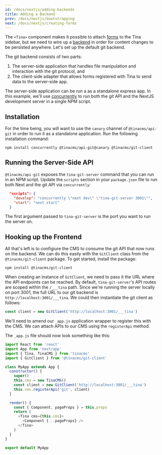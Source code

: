 ```yaml
---
id: /docs/nextjs/adding-backends
title: Adding a Backend
prev: /docs/nextjs/bootstrapping
next: /docs/nextjs/creating-forms
---
```


The `<Tina>` component makes it possible to attach [forms](../concepts/forms.md) to the Tina sidebar, but we need to wire up a [backend](../concepts/backends.md) in order for content changes to be persisted anywhere. Let's set up the default git backend.

The git backend consists of two parts:

1. The server-side application that handles file manipulation and interaction with the git protocol, and
2. The client-side adapter that allows forms registered with Tina to send data to the server-side app.

The server-side application can be run a as a standalone express app. In this example, we'll use [concurrently](https://www.npmjs.com/package/concurrently) to run both the git API and the NextJS development server in a single NPM script.

## Installation

For the time being, you will want to use the `canary` channel of `@tinacms/api-git` in order to run it as a standalone application. Run the following installation command:

```
npm install concurrently @tinacms/api-git@canary @tinacms/git-client
```

## Running the Server-Side API

`@tinacms/api-git` exposes the `tina-git-server` command that you can run in an NPM script. Update the `scripts` section in your `package.json` file to run both Next and the git API via `concurrently`:

```json
  "scripts": {
    "develop": "concurrently \"next dev\" \"tina-git-server 3001\"",
    "start": "next start"
  }
```

The first argument passed to `tina-git-server` is the port you want to run the server on.

## Hooking up the Frontend

All that's left is to configiure the CMS to consume the git API that now runs on the backend. We can do this easily with the `GitClient` class from the `@tinacms/git-client` package. To get started, install the package:

```
npm install @tinacms/git-client
```

When creating an instance of `GitClient`, we need to pass it the URL where the API endpoints can be reached. By default, `tina-git-server`'s API routes are scoped within the `/___tina` path. Since we're running the server locally on port 3001, the full URL to our git backend is `http://localhost:3001/___tina`. We could then instantiate the git client as follows:

```javascript
const client = new GitClient('http://localhost:3001/___tina')
```

We'll need to amend our `_app.js` application wrapper to register this with the CMS. We can attach APIs to our CMS using the `registerApi` method.

The `_app.js` file should now look something like this:

```javascript
import React from 'react'
import App from 'next/app'
import { Tina, TinaCMS } from 'tinacms'
import { GitClient } from '@tinacms/git-client'

class MyApp extends App {
  constructor() {
    super()
    this.cms = new TinaCMS()
    const client = new GitClient('http://localhost:3001/___tina')
    this.cms.registerApi('git', client)
  }

  render() {
    const { Component, pageProps } = this.props
    return (
      <Tina cms={this.cms}>
        <Component {...pageProps} />
      </Tina>
    )
  }
}

export default MyApp
```

